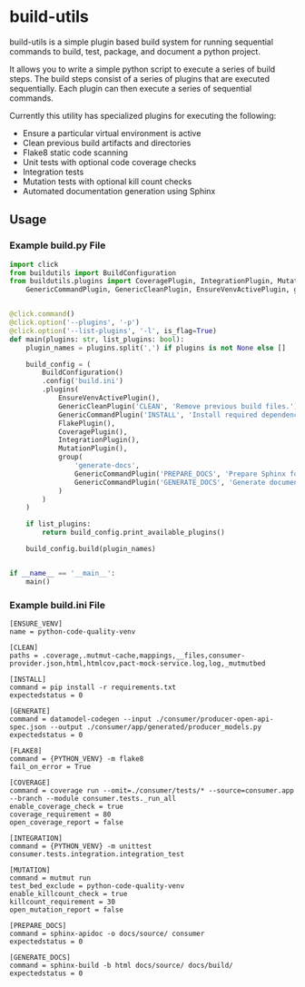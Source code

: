 # build-utils
build-utils is a simple plugin based build system for running sequential commands to build, test, package, and
document a python project.

It allows you to write a simple python script to execute a series of build steps. The build steps consist of
a series of plugins that are executed sequentially. Each plugin can then execute a series of sequential commands.

Currently this utility has specialized plugins for executing the following:
* Ensure a particular virtual environment is active
* Clean previous build artifacts and directories
* Flake8 static code scanning
* Unit tests with optional code coverage checks
* Integration tests
* Mutation tests with optional kill count checks
* Automated documentation generation using Sphinx


## Usage

### Example build.py File

```python
import click
from buildutils import BuildConfiguration
from buildutils.plugins import CoveragePlugin, IntegrationPlugin, MutationPlugin, FlakePlugin,\
    GenericCommandPlugin, GenericCleanPlugin, EnsureVenvActivePlugin, group


@click.command()
@click.option('--plugins', '-p')
@click.option('--list-plugins', '-l', is_flag=True)
def main(plugins: str, list_plugins: bool):
    plugin_names = plugins.split(',') if plugins is not None else []

    build_config = (
        BuildConfiguration()
        .config('build.ini')
        .plugins(
            EnsureVenvActivePlugin(),
            GenericCleanPlugin('CLEAN', 'Remove previous build files.'),
            GenericCommandPlugin('INSTALL', 'Install required dependencies from requirements.txt file.'),
            FlakePlugin(),
            CoveragePlugin(),
            IntegrationPlugin(),
            MutationPlugin(),
            group(
                'generate-docs',
                GenericCommandPlugin('PREPARE_DOCS', 'Prepare Sphinx for generating documentation from inline comments.'),
                GenericCommandPlugin('GENERATE_DOCS', 'Generate documentation from inline comments using Sphinx')
            )
        )
    )

    if list_plugins:
        return build_config.print_available_plugins()

    build_config.build(plugin_names)


if __name__ == '__main__':
    main()

```

### Example build.ini File
```
[ENSURE_VENV]
name = python-code-quality-venv

[CLEAN]
paths = .coverage,.mutmut-cache,mappings,__files,consumer-provider.json,html,htmlcov,pact-mock-service.log,log,_mutmutbed

[INSTALL]
command = pip install -r requirements.txt
expectedstatus = 0

[GENERATE]
command = datamodel-codegen --input ./consumer/producer-open-api-spec.json --output ./consumer/app/generated/producer_models.py
expectedstatus = 0

[FLAKE8]
command = {PYTHON_VENV} -m flake8
fail_on_error = True

[COVERAGE]
command = coverage run --omit=./consumer/tests/* --source=consumer.app --branch --module consumer.tests._run_all
enable_coverage_check = true
coverage_requirement = 80
open_coverage_report = false

[INTEGRATION]
command = {PYTHON_VENV} -m unittest consumer.tests.integration.integration_test

[MUTATION]
command = mutmut run
test_bed_exclude = python-code-quality-venv
enable_killcount_check = true
killcount_requirement = 30
open_mutation_report = false

[PREPARE_DOCS]
command = sphinx-apidoc -o docs/source/ consumer
expectedstatus = 0

[GENERATE_DOCS]
command = sphinx-build -b html docs/source/ docs/build/
expectedstatus = 0
```